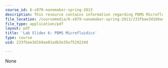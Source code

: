 ```yaml
---
course_id: 6-s079-nanomaker-spring-2013
description: This resource contains information regarding PDMS Microfluidics.
file_location: /coursemedia/6-s079-nanomaker-spring-2013/233fbae3d1b9ae01adb3e35e7519224d_MIT6_S079S13_lab_slides06.pdf
file_type: application/pdf
layout: pdf
title: 'Lab Slides 6: PDMS Microfluidics'
type: course
uid: 233fbae3d1b9ae01adb3e35e7519224d

---
```

None
